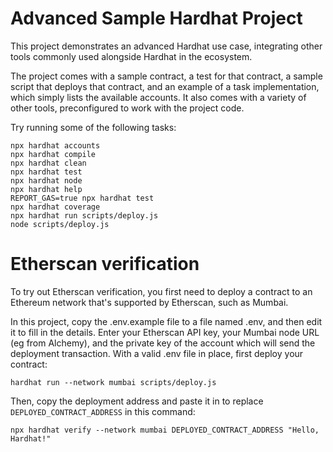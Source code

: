 # Advanced Sample Hardhat Project

This project demonstrates an advanced Hardhat use case, integrating other tools commonly used alongside Hardhat in the ecosystem.

The project comes with a sample contract, a test for that contract, a sample script that deploys that contract, and an example of a task implementation, which simply lists the available accounts. It also comes with a variety of other tools, preconfigured to work with the project code.

Try running some of the following tasks:

```shell
npx hardhat accounts
npx hardhat compile
npx hardhat clean
npx hardhat test
npx hardhat node
npx hardhat help
REPORT_GAS=true npx hardhat test
npx hardhat coverage
npx hardhat run scripts/deploy.js
node scripts/deploy.js

```

# Etherscan verification

To try out Etherscan verification, you first need to deploy a contract to an Ethereum network that's supported by Etherscan, such as Mumbai.

In this project, copy the .env.example file to a file named .env, and then edit it to fill in the details. Enter your Etherscan API key, your Mumbai node URL (eg from Alchemy), and the private key of the account which will send the deployment transaction. With a valid .env file in place, first deploy your contract:

```shell
hardhat run --network mumbai scripts/deploy.js
```

Then, copy the deployment address and paste it in to replace `DEPLOYED_CONTRACT_ADDRESS` in this command:

```shell
npx hardhat verify --network mumbai DEPLOYED_CONTRACT_ADDRESS "Hello, Hardhat!"
```
